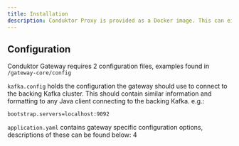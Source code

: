 ```yaml
---
title: Installation
description: Conduktor Proxy is provided as a Docker image. This can either be deployed in a single container or a number of proxies can be deployed behind a load balancer.
---
```


## Configuration

Conduktor Gateway requires 2 configuration files, examples found in `/gateway-core/config`

`kafka.config` holds the configuration the gateway should use to connect to the backing Kafka cluster. This should
contain similar information and formatting to any Java client connecting to the backing Kafka. e.g.:

```
bootstrap.servers=localhost:9092
```

`application.yaml` contains gateway specific configuration options, descriptions of these can be found below:
4